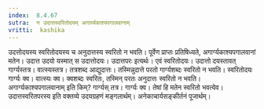 ```yaml
---
index:  8.4.67
sutra:  न उदात्तस्वरितोदयम् अगार्घ्यकाश्यपगालवानाम्
vritti:  kashika 
---
```


उदत्तोदयस्य स्वरितोदयस्य च अनुदात्तस्य स्वरितो न भवति। पूर्वेण प्राप्तः प्रतिषिध्यते, अगार्ग्यकाश्यपगालवानां मतेन। उदात्त उदयो यस्मात् स उदात्तोदयः। उदात्तपरः इत्यर्थः। एवं स्वरितोदयः। उदात्तो दयस्तावत् गार्ग्यस्तत्र। वात्स्यस्तत्र। तत्रशब्द आद्युदात्तः। तस्मिन्नुदात्ते परतो गार्ग्यशब्दः स्वरितो न भवति। स्वरितोदयः गार्ग्यः क्व। वात्स्यः क्व। क्वशब्दः स्वरितः, तस्मिन् परतः अनुदात्तः स्वरितो न भवति। अगार्ग्यकाश्यपगालवानाम् इति किम्? गार्ग्यस् तत्र। गार्ग्यः क्व। तेषां हि मतेन स्वरितो भवत्येव। उदात्तस्वरितपरस्य इति वक्तव्ये उदयग्रहणं मङ्गलार्थम्। अनेकाचार्यसङ्कीर्तनं पूजार्थम्।

